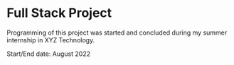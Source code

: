 ﻿# Full Stack Project

Programming of this project was started and concluded during my summer internship in XYZ Technology.

Start/End date: August 2022
